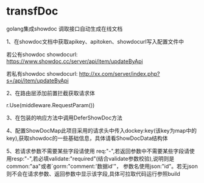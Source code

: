 # transfDoc
golang集成showdoc 调取接口自动生成在线文档

1、在showdoc文档中获取apikey、apitoken、showdocurl写入配置文件中

若公有showdoc  showdocurl: https://www.showdoc.cc/server/api/item/updateByApi

若私有showdoc  showdocurl: http://xx.com/server/index.php?s=/api/item/updateByApi

2、在路由层添加前置拦截获取请求体

r.Use(middleware.RequestParam())

3、在包装的响应方法中调用DeferShowDoc方法

4、配置ShowDocMap此项目采用的请求头中传入dockey:key(该key为map中的key),获取showdoc的一些基础信息，具体请看ShowDocData结构体

5、若请求参数不需要某些字段请使用 req:"-",若返回参数中不需要某些字段请使用resp:"-",若必填validate:"required"(结合validate参数校验),说明则是 common:"aa"或者`gorm:"comment:'数据id'"，
参数名使用json:"id"。若无json则不会在请求参数、返回参数中显示该字段,具体可拉取代码运行参照build

